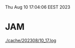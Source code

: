 Thu Aug 10 17:04:06 EEST 2023
# JAM
<a href='./cache/202308/10_17.log'>./cache/202308/10_17.log</a>
